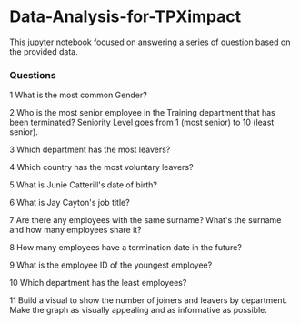 # Data-Analysis-for-TPXimpact

This jupyter notebook focused on answering a series of question based on the provided data.

### Questions 
1 What is the most common Gender?

2 Who is the most senior employee in the Training department that has been terminated? Seniority Level goes from 1 (most senior) to 10 (least senior).

3 Which department has the most leavers?

4 Which country has the most voluntary leavers?

5 What is Junie Catterill's date of birth?

6 What is Jay Cayton's job title?

7 Are there any employees with the same surname? What's the surname and how many employees share it?

8 How many employees have a termination date in the future?

9 What is the employee ID of the youngest employee?

10 Which department has the least employees?

11 Build a visual to show the number of joiners and leavers by department. Make the graph as visually appealing and as informative as possible.
